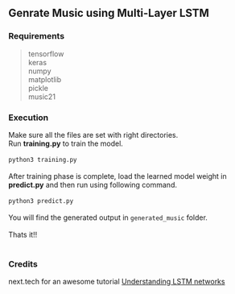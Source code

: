 ## Genrate Music using Multi-Layer LSTM

### Requirements
> tensorflow <br>
> keras <br>
> numpy <br>
> matplotlib <br>
> pickle <br>
> music21 <br>

### Execution
Make sure all the files are set with right directories. <br>
Run <b>training.py</b> to train the model.<br> <br>
```python3 training.py``` <br> <br>
After training phase is complete, load the learned model weight in <b>predict.py</b> and then run using following command. <br> <br>
```python3 predict.py``` <br> <br>
You will find the generated output in ```generated_music``` folder. <br> <br>
Thats it!! <br> <br>

### Credits
next.tech for an awesome tutorial
[Understanding LSTM networks](http://colah.github.io/posts/2015-08-Understanding-LSTMs/)
